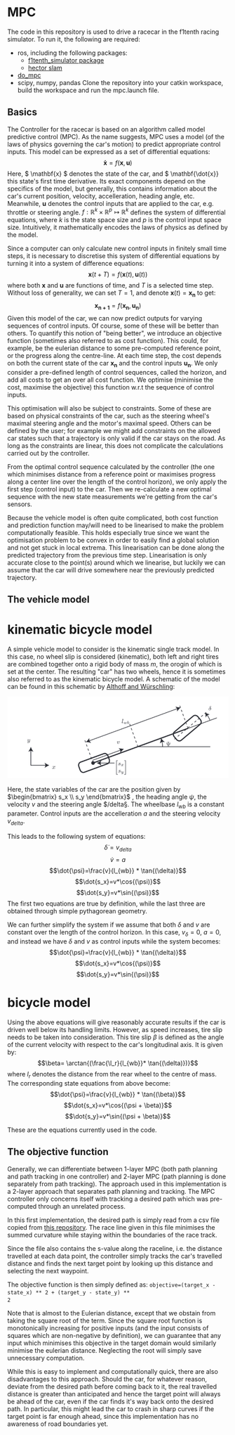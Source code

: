 # MPC
The code in this repository is used to drive a racecar in the f1tenth racing simulator. 
To run it, the following are required:
- ros, including the following packages:
  - [f1tenth_simulator package](https://github.com/f1tenth/f1tenth_simulator)
  - [hector slam](http://wiki.ros.org/hector_slam)
- [do_mpc](https://www.do-mpc.com/en/latest/)
- scipy, numpy, pandas
Clone the repository into your catkin workspace, build the workspace and run the mpc.launch file.

## Basics
The Controller for the racecar is based on an algorithm called model predictive control (MPC). As the name suggests, MPC uses a model (of the 
laws of physics governing the car's motion) to predict appropriate control inputs. This model can be expressed as a set of differential equations:
$$ \mathbf{\dot{x}}=f(\mathbf{x}, \mathbf{u}) $$
Here, $ \mathbf{x} $ denotes the state of the car, and $ \mathbf{\dot{x}} this state's first time derivative. Its exact components depend on the specifics of the model, but generally, this contains information
about the car's current position, velocity, accelleration, heading angle, etc. Meanwhile, $\mathbf{u}$ denotes the control inputs that are applied to 
the car, e.g. throttle or steering angle.  $f:\mathbb{R}^k \times \mathbb{R}^p \mapsto \mathbb{R}^k$ defines the system of differential equations, where
$k$ is the state space size and $p$ is the control input space size. Intuitively, it mathematically encodes the laws of physics as defined by the model. 

Since a computer can only calculate new control inputs in finitely small time steps, it is necessary to discretise this system of differential equations 
by turning it into a system of difference equations:
$$ \mathbf{x}(t+T)=f(\mathbf{x}(t), \mathbf{u}(t))$$
where both $\mathbf{x}$ and $\mathbf{u}$ are functions of time, and $T$ is a selected time step. Without loss of generality, we can set $T=1$, and denote $\mathbf{x}(t)= \mathbf{x_n}$ to get:
$$ \mathbf{x_{n+1}}=f(\mathbf{x_n}, \mathbf{u_n})$$
Given this model of the car, we can now predict outputs for varying sequences of control inputs. Of course, some of these will be better than others. To quantify this notion of "being better", we introduce an objective function (sometimes also referred to as cost function). 	This could, for example, be the eulerian distance to some pre-computed reference point, or the progress along the centre-line. At each time step, the cost depends on both the current state of the car $\mathbf{x_n}$ and the control inputs $\mathbf{u_n}$. We only consider a pre-defined length of control sequences, called the horizon, and add all costs to get an over all cost function. We optimise (minimise the cost, maximise the objective) this function w.r.t the sequence of control inputs.

This optimisation will also be subject to constraints. Some of these are based on physical constraints of the car, such as the steering wheel's maximal steering angle and the motor's maximal speed. Others can be defined by the user; for example we might add constraints on the allowed car states such that a trajectory is only valid if the car stays on the road. As long as the constraints are linear, this does not complicate the calculations carried out by the controller.

From the optimal control sequence calculated by the controller (the one which minimises distance from a reference point or maximises progress along a center line over the length of the control horizon), we only apply the first step (control input) to the car. Then we re-calculate a new optimal sequence with the new state measurements we're getting from the car's sensors.

Because the vehicle model is often quite complicated, both cost function and prediction function may/will need to be linearised to make the problem computationally feasible. This holds especially true since we want the optimisation problem to be convex in order to easily find a global solution and not get stuck in local extrema. This linearisation can be done along the predicted trajectory from the previous time step. Linearisation is only accurate close to the point(s) around which we linearise, but luckily we can assume that the car will drive somewhere near the previously predicted trajectory.

## The vehicle model
# kinematic bicycle model
A simple vehicle model to consider is the kinematic single track model. In this case, no wheel slip is considered (kinematic), both left and right tires are combined together onto a rigid body of mass $m$, the orogin of which is set at the center. The resulting "car" has two wheels, hence it is sometimes also referred to as the kinematic bicycle model.  A schematic of the model can be found in this schematic by [Althoff and Würschling](https://gitlab.lrz.de/tum-cps/commonroad-vehicle-models/-/blob/master/vehicleModels_commonRoad.pdf): 

![Schematic of kinematic bicycle model](https://github.com/FionaLapp/f1tenth_mpc/blob/master/src/kinematic_bicycle_model_schematic.png) 

Here, the state variables of the car are the position given by 
$\begin{bmatrix}
s_x \\ 
s_y 
\end{bmatrix}$
, the heading angle $\psi$, the velocity $v$ and the steering angle $/delta§. The wheelbase $l_{wb}$ is a constant parameter. Control inputs are the accelleration $a$ and the steering velocity $v_{delta}$.

This leads to the following system of equations:
$$\dot{\delta}=v_{delta}$$
$$\dot{v}=a$$
$$\dot{\psi}=\frac{v}{l_{wb}} * \tan{(\delta)}$$
$$\dot{s_x}=v*\cos{(\psi)}$$
$$\dot{s_y}=v*\sin{(\psi)}$$
The first two equations are true by definition, while the last three are obtained through simple pythagorean geometry.

We can further simplify the system if we assume that both $\delta$ and $v$ are constant over the length of the control horizon. In this case, $v_{\delta}=0$, $a=0$,  and instead we have $\delta$ and $v$ as control inputs while the system becomes:
$$\dot{\psi}=\frac{v}{l_{wb}} * \tan{(\delta)}$$
$$\dot{s_x}=v*\cos{(\psi)}$$
$$\dot{s_y}=v*\sin{(\psi)}$$

# bicycle model
Using the above equations will give reasonably accurate results if the car is driven well below its handling limits. However, as speed increases, tire slip needs to be taken into consideration. This tire slip $\beta$ is defined as the angle of the current velocity with respect to the car's longitudinal axis. It is given by:
$$\beta= \arctan{(\frac{\l_r}{l_{wb}}* \tan{(\delta)})}$$
where $l_r$ denotes the distance from the rear wheel to the centre of mass.
The corresponding state equations from above become:
$$\dot{\psi}=\frac{v}{l_{wb}} * \tan{(\beta)}$$
$$\dot{s_x}=v*\cos{(\psi + \beta)}$$
$$\dot{s_y}=v*\sin{(\psi + \beta)}$$

These are the equations currently used in the code.

## The objective function
Generally, we can differentiate between 1-layer MPC (both path planning and path tracking in one controller) and 2-layer MPC (path planning is done separately from path tracking). The approach used in this implementation is a 2-layer approach that separates path planning and tracking. The MPC controller only concerns itself with tracking a desired path which was pre-computed through an unrelated process.

In this first implementation, the desired path is simply read from a csv file copied from [this repository](https://github.com/f1tenth/f1tenth_racetracks). The race line given in this file minimises the summed curvature while staying within the boundaries of the race track.

Since the file also contains the s-value along the raceline, i.e. the distance travelled at each data point, the controller simply tracks the car's travelled distance and finds the next target point by looking up this distance and selecting the next waypoint.

The objective function is then simply defined as: <code>objective=(target_x - state_x) ** 2 + (target_y - state_y) ** 2</code>

Note that is almost to the Eulerian distance, except that we obstain from taking the square root of the term. Since the square root function is monotonically increasing for positive inputs (and the input consists of squares which are non-negative by definition), we can guarantee that any input which minimises this objective in the target domain would similarly minimise the eulerian distance. Neglecting the root will simply save unnecessary computation.

While this is easy to implement and computationally quick, there are also disadvantages to this approach. Should the car, for whatever reason, deviate from the desired path before coming back to it, the real travelled distance is greater than anticipated and hence the target point will always be ahead of the car, even if the car finds it's way back onto the desired path. In particular, this might lead the car to crash in sharp curves if the target point is far enough ahead, since this implementation has no awareness of road boundaries yet.

